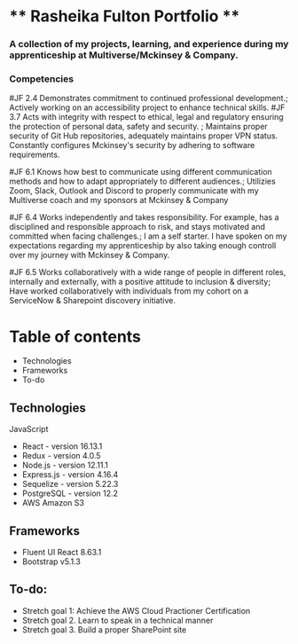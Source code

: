 # ** Rasheika Fulton Portfolio **

### A collection of my projects, learning, and experience during my apprenticeship at Multiverse/Mckinsey & Company.


### Competencies

#JF 2.4
Demonstrates commitment to continued professional development.; Actively working on an accessibility project to enhance technical skills.
#JF 3.7
Acts with integrity with respect to ethical, legal and regulatory ensuring the protection of personal data, safety and security. ; Maintains proper security of Git Hub repositories, adequately maintains proper VPN status. Constantly configures Mckinsey's security by adhering to software requirements. 

#JF 6.1 
Knows how best to communicate using different communication methods and how to adapt appropriately to different audiences.; Utilizies Zoom, Slack, Outlook and Discord to properly communicate with my Multiverse coach and my sponsors at Mckinsey & Company 

#JF 6.4
Works independently and takes responsibility. For example, has a disciplined and responsible approach to risk, and stays motivated and committed when facing challenges.; I am a self starter. I have spoken on my expectations regarding my apprenticeship by also taking enough controll over my journey with Mckinsey & Company. 

#JF 6.5
Works collaboratively with a wide range of people in different roles, internally and externally, with a positive attitude to inclusion & diversity; Have worked collaboratively with individuals from my cohort on a ServiceNow & Sharepoint discovery initiative. 







# Table of contents
- Technologies
- Frameworks
- To-do



 ## Technologies

JavaScript
- React - version 16.13.1
- Redux - version 4.0.5
- Node.js - version 12.11.1
- Express.js - version 4.16.4
- Sequelize - version 5.22.3
- PostgreSQL - version 12.2
- AWS Amazon S3

## Frameworks 
- Fluent UI React 8.63.1
- Bootstrap v5.1.3



 ## To-do:

- Stretch goal 1: Achieve the AWS Cloud Practioner Certification 
- Stretch goal 2. Learn to speak in a technical manner 
- Stretch goal 3. Build a proper SharePoint site 
